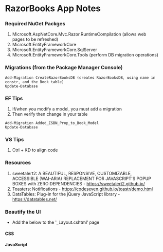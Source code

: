 # RazorBooks App Notes

### Required NuGet Packges
1. Microsoft.AspNetCore.Mvc.Razor.RuntimeCompilation (allows web pages to be refreshed)
2. Microsoft.EntityFrameworkCore
3. Microsoft.EntityFrameworkCore.SqlServer
4. Microsoft.EntityFrameworkCore.Tools (perform DB migration operations)

### Migrations (from the Package Manager Console)
```
Add-Migration CreateRazorBooksDB (creates RazorBooksDB, using name in constr, and the Book table)
Update-Database
```

### EF Tips
1. If/when you modify a model, you must add a migration
2. Then verify then change in your table
```
Add-Migration Added_ISBN_Prop_to_Book_Model
Update-Database
```

### VS Tips
1. Ctrl + KD to align code

### Resources
1. sweetalert2: A BEAUTIFUL, RESPONSIVE, CUSTOMIZABLE, ACCESSIBLE (WAI-ARIA) REPLACEMENT FOR JAVASCRIPT'S POPUP BOXES with ZERO DEPENDENCIES - https://sweetalert2.github.io/
2. Toasters: Notifications - https://codeseven.github.io/toastr/demo.html
3. DataTables: Plug-in for the jQuery JavaScript library - https://datatables.net/

### Beautify the UI
- Add the below to the '_Layout.cshtml' page

#### CSS
<link rel="stylesheet" href="https://cdn.datatables.net/1.10.16/css/jquery.dataTables.min.css" />
<link rel="stylesheet" href="https://cdnjs.cloudflare.com/ajax/libs/jqueryui/1.12.1/jquery-ui.min.css" />
<link rel="stylesheet" href="https://cdnjs.cloudflare.com/ajax/libs/toastr.js/latest/css/toastr.min.css" />
<link rel="stylesheet" href="https://cdnjs.cloudflare.com/ajax/libs/sweetalert/1.1.3/sweetalert.min.css" />

#### JavaScript
<script src="https://cdn.datatables.net/1.10.16/js/jquery.dataTables.min.js"></script>
<script src="https://cdnjs.cloudflare.com/ajax/libs/jqueryui/1.12.1/jquery-ui.min.js"></script>
<script type="text/javascript" src="https://cdnjs.cloudflare.com/ajax/libs/toastr.js/latest/js/toastr.min.js"></script>
<script src="https://unpkg.com/sweetalert/dist/sweetalert.min.js"></script>
